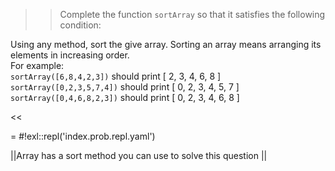 >>Complete the function <code>sortArray</code> so that it satisfies the following condition:
<p>Using any method, sort the give array. Sorting an array means arranging its elements in increasing order.<br/>
For example:<br/>
<code>sortArray([6,8,4,2,3])</code> should print [ 2, 3, 4, 6, 8 ]<br/>
<code>sortArray([0,2,3,5,7,4])</code> should print [ 0, 2, 3, 4, 5, 7 ]<br/>
<code>sortArray([0,4,6,8,2,3])</code> should print [ 0, 2, 3, 4, 6, 8 ]</p><<

= #!exl::repl('index.prob.repl.yaml')

||Array has a sort method you can use to solve this question ||
